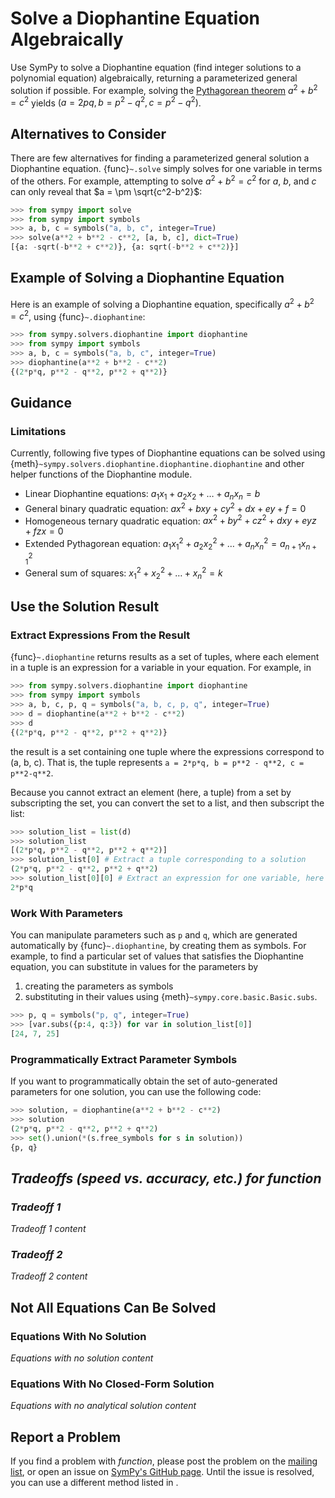 # Solve a Diophantine Equation Algebraically

Use SymPy to solve a Diophantine equation (find integer solutions to a
polynomial equation) algebraically, returning a parameterized general solution
if possible. For example, solving the [Pythagorean
theorem](https://en.wikipedia.org/wiki/Pythagorean_theorem) $a^2 + b^2 = c^2$
yields $(a=2pq, b=p^2-q^2, c=p^2-q^2)$.

## Alternatives to Consider

There are few alternatives for finding a parameterized general solution a
Diophantine equation. {func}`~.solve` simply solves for one variable in terms of
the others. For example, attempting to solve $a^2 + b^2 = c^2$ for $a$, $b$, and
$c$ can only reveal that $a = \pm \sqrt{c^2-b^2}$:

```py
>>> from sympy import solve
>>> from sympy import symbols
>>> a, b, c = symbols("a, b, c", integer=True)
>>> solve(a**2 + b**2 - c**2, [a, b, c], dict=True)
[{a: -sqrt(-b**2 + c**2)}, {a: sqrt(-b**2 + c**2)}]
```

## Example of Solving a Diophantine Equation

Here is an example of solving a Diophantine equation, specifically $a^2 + b^2 =
c^2$, using {func}`~.diophantine`:

```py
>>> from sympy.solvers.diophantine import diophantine
>>> from sympy import symbols
>>> a, b, c = symbols("a, b, c", integer=True)
>>> diophantine(a**2 + b**2 - c**2)
{(2*p*q, p**2 - q**2, p**2 + q**2)}
```

## Guidance

### Limitations

Currently, following five types of Diophantine equations can be solved using
{meth}`~sympy.solvers.diophantine.diophantine.diophantine` and other helper
functions of the Diophantine module.

- Linear Diophantine equations: $a_1x_1 + a_2x_2 + \ldots + a_nx_n = b$
- General binary quadratic equation: $ax^2 + bxy + cy^2 + dx + ey + f = 0$
- Homogeneous ternary quadratic equation: $ax^2 + by^2 + cz^2 + dxy + eyz + fzx
  = 0$
- Extended Pythagorean equation: $a_{1}x_{1}^2 + a_{2}x_{2}^2 + \ldots +
  a_{n}x_{n}^2 = a_{n+1}x_{n+1}^2$
- General sum of squares: $x_{1}^2 + x_{2}^2 + \ldots + x_{n}^2 = k$

## Use the Solution Result

### Extract Expressions From the Result

{func}`~.diophantine` returns results as a set of tuples, where each element in
a tuple is an expression for a variable in your equation. For example, in

```py
>>> from sympy.solvers.diophantine import diophantine
>>> from sympy import symbols
>>> a, b, c, p, q = symbols("a, b, c, p, q", integer=True)
>>> d = diophantine(a**2 + b**2 - c**2)
>>> d
{(2*p*q, p**2 - q**2, p**2 + q**2)}
```

the result is a set containing one tuple where the expressions correspond to (a,
b, c). That is, the tuple represents `a = 2*p*q, b = p**2 - q**2, c =
p**2-q**2`.

Because you cannot extract an element (here, a tuple) from a set by subscripting
the set, you can convert the set to a list, and then subscript the list:

```py
>>> solution_list = list(d)
>>> solution_list
[(2*p*q, p**2 - q**2, p**2 + q**2)]
>>> solution_list[0] # Extract a tuple corresponding to a solution
(2*p*q, p**2 - q**2, p**2 + q**2)
>>> solution_list[0][0] # Extract an expression for one variable, here a
2*p*q
```

### Work With Parameters

You can manipulate parameters such as `p` and `q`, which are generated
automatically by {func}`~.diophantine`, by creating them as symbols. For
example, to find a particular set of values that satisfies the Diophantine
equation, you can substitute in values for the parameters by
1. creating the parameters as symbols
2. substituting in their values using {meth}`~sympy.core.basic.Basic.subs`.

```py
>>> p, q = symbols("p, q", integer=True)
>>> [var.subs({p:4, q:3}) for var in solution_list[0]]
[24, 7, 25]
```

### Programmatically Extract Parameter Symbols

If you want to programmatically obtain the set of auto-generated parameters for
one solution, you can use the following code:

```py
>>> solution, = diophantine(a**2 + b**2 - c**2)
>>> solution
(2*p*q, p**2 - q**2, p**2 + q**2)
>>> set().union(*(s.free_symbols for s in solution))
{p, q}
```

## *Tradeoffs (speed vs. accuracy, etc.) for function*

### *Tradeoff 1*

*Tradeoff 1 content*

### *Tradeoff 2*

*Tradeoff 2 content*

## Not All Equations Can Be Solved

### Equations With No Solution

*Equations with no solution content*

### Equations With No Closed-Form Solution

*Equations with no analytical solution content*

## Report a Problem

If you find a problem with *function*, please post the problem on the [mailing
list](https://groups.google.com/g/sympy), or open an issue on [SymPy's GitHub
page](https://github.com/sympy/sympy/issues). Until the issue is resolved, you
can use a different method listed in [](#alternatives-to-consider).
